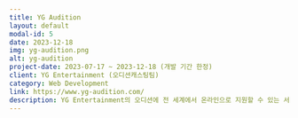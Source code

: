 ```yaml
---
title: YG Audition
layout: default
modal-id: 5
date: 2023-12-18
img: yg-audition.png
alt: yg-audition
project-date: 2023-07-17 ~ 2023-12-18 (개발 기간 한정)
client: YG Entertainment (오디션캐스팅팀)
category: Web Development
link: https://www.yg-audition.com/
description: YG Entertainment의 오디션에 전 세계에서 온라인으로 지원할 수 있는 서비스 사이트(대외용, PV 및 지원자수는 대외비)와, 오디션 담당 부서 직원들이 서비스 페이지 및 지원자 관리를 진행할 수 있는 관리자 사이트(사내용)를 동시에 개발하였습니다.<br><a href="https://spacekay.notion.site/YG-AUDITION-0fd47bd3e5fd4554bf33bb2e636185c1" target="_blank">상세 설명 보기</a>
---
```


